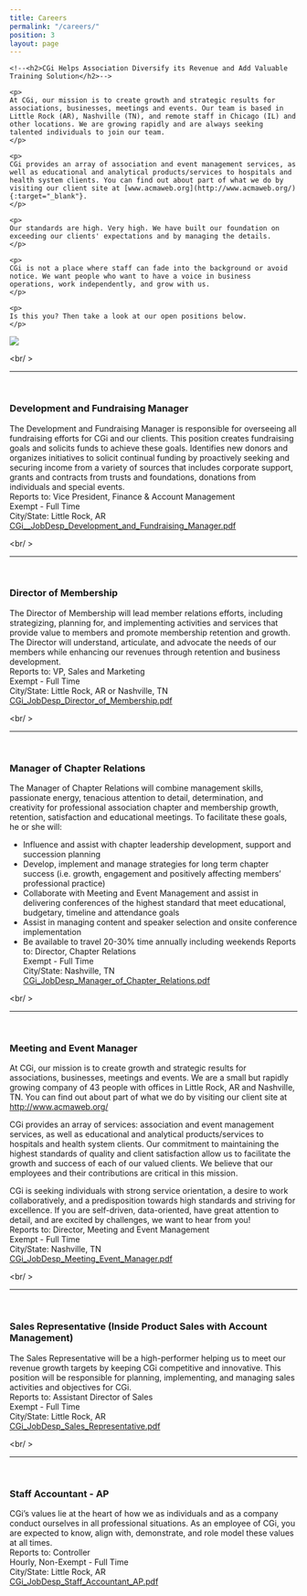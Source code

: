 ```yaml
---
title: Careers
permalink: "/careers/"
position: 3
layout: page
---
```



<div class="row mb-5 pb-4">

  <div class="col-md-6">

    <!--<h2>CGi Helps Association Diversify its Revenue and Add Valuable Training Solution</h2>-->

    <p>
	At CGi, our mission is to create growth and strategic results for associations, businesses, meetings and events. Our team is based in Little Rock (AR), Nashville (TN), and remote staff in Chicago (IL) and other locations. We are growing rapidly and are always seeking talented individuals to join our team.
    </p>

    <p>
	CGi provides an array of association and event management services, as well as educational and analytical products/services to hospitals and health system clients. You can find out about part of what we do by visiting our client site at [www.acmaweb.org](http://www.acmaweb.org/){:target="_blank"}.
    </p>

    <p>
    Our standards are high. Very high. We have built our foundation on exceeding our clients' expectations and by managing the details. 
    </p>

    <p>
    CGi is not a place where staff can fade into the background or avoid notice. We want people who want to have a voice in business operations, work independently, and grow with us. 
    </p>

    <p>
    Is this you? Then take a look at our open positions below.
    </p>

  </div>

  <div class="col-md-6">
    <img src="/uploads/strategy-2_2.jpg">
  </div>

</div>




<br/ >
<hr>
<br/ >


### Development and Fundraising Manager
The Development and Fundraising Manager is responsible for overseeing all fundraising efforts for CGi
and our clients. This position creates fundraising goals and solicits funds to achieve these goals.
Identifies new donors and organizes initiatives to solicit continual funding by proactively seeking and securing income from a variety of sources that includes corporate support, grants and contracts from trusts and foundations, donations from individuals and special events.<br />
Reports to: Vice President, Finance & Account Management<br />
Exempt - Full Time<br />
City/State: Little Rock, AR<br />
[CGi__JobDesp_Development_and_Fundraising_Manager.pdf](/uploads/CGi_JobDesp_Development_and_Fundraising_Manager.pdf)


<!--
### Director of Marketing and Communications
The Director of Marketing and Communications will further the mission of CGi and our clients by providing the strategic leadership, direction, and management for marketing, communications, and public relations. The Director ensures strategies are created and successfully implemented to build annual revenue as well as maintain our relationships, brand, events, and communications.<br />
Reports to: VP, Sales and Marketing<br />
Exempt - Full Time<br />
City/State: Little Rock, AR or Nashville, TN<br />
[CGi_JobDesp_Director_of_Marketing_Communications.pdf](/uploads/CGi_JobDesp_Director_of_Marketing_Communications.pdf)
-->


<br/ >
<hr>
<br/ >


### Director of Membership
The Director of Membership will lead member relations efforts, including
strategizing, planning for, and implementing activities and services that provide
value to members and promote membership retention and growth. The Director
will understand, articulate, and advocate the needs of our members while
enhancing our revenues through retention and business development.<br />
Reports to: VP, Sales and Marketing<br />
Exempt - Full Time<br />
City/State: Little Rock, AR or Nashville, TN<br />
[CGi_JobDesp_Director_of_Membership.pdf](/uploads/CGi_JobDesp_Director_of_Membership.pdf)



<br/ >
<hr>
<br/ >


### Manager of Chapter Relations
The Manager of Chapter Relations will combine management skills, passionate energy, tenacious attention to detail, determination, and creativity for professional association chapter and membership growth, retention, satisfaction and educational meetings. To facilitate these goals, he or she will:
* Influence and assist with chapter leadership development, support and succession planning
* Develop, implement and manage strategies for long term chapter success (i.e. growth, engagement and positively affecting members’ professional practice)
* Collaborate with Meeting and Event Management and assist in delivering conferences of the highest standard that meet educational, budgetary, timeline and attendance goals
* Assist in managing content and speaker selection and onsite conference implementation
* Be available to travel 20-30% time annually including weekends
Reports to: Director, Chapter Relations<br />
Exempt - Full Time<br />
City/State: Nashville, TN<br />
[CGi_JobDesp_Manager_of_Chapter_Relations.pdf](/uploads/CGi_JobDesp_Manager_of_Chapter_Relations.pdf)



<br/ >
<hr>
<br/ >


### Meeting and Event Manager
At CGi, our mission is to create growth and strategic results for associations, businesses, meetings and events. We are a small but rapidly growing company of 43 people with offices in Little Rock, AR and Nashville, TN. You can find out about part of what we do by visiting our client site at http://www.acmaweb.org/

CGi provides an array of services: association and event management services, as well as educational and analytical products/services to hospitals and health system clients. Our commitment to maintaining the highest standards of quality and client satisfaction allow us to facilitate the growth and success of each of our valued clients. We believe that our employees and their contributions are critical in this mission.

CGi is seeking individuals with strong service orientation, a desire to work collaboratively, and a predisposition towards high standards and striving for excellence. If you are self-driven, data-oriented, have great attention to detail, and are excited by challenges, we want to hear from you!<br />
Reports to: Director, Meeting and Event Management<br />
Exempt - Full Time<br />
City/State: Nashville, TN<br />
[CGi_JobDesp_Meeting_Event_Manager.pdf](/uploads/CGi_JobDesp_Meeting_Event_Manager.pdf)

<!--
### Project Manager - Special Projects
The Project Manager is responsible for the brainstorming, design and execution of new projects as part of the executive leadership agenda. This position will handle a broad and diverse range of responsibilities and assignments, both internally and externally, related to product development, client service delivery and internal performance improvement. Specifically, the Project Manager will be responsible for ensuring smooth cross-department collaboration and will also lead special projects. This position interacts with the Director, Senior Project Manager, Vice President and executive leadership team on strategic planning and business growth initiatives. Accountabilities include revenue/net income goals, rollout deadlines and client satisfaction with joint accountability for companywide leadership goals.<br />
Reports to: Director, Product Development and Performance Improvement<br />
Exempt - Full Time<br />
City/State: Nashville, TN or Little Rock, AR<br />
[CGi_JobDesp_Project_Manager_Special_Projects.pdf](/uploads/CGi_JobDesp_Project_Manager_Special_Projects.pdf)
-->


<br/ >
<hr>
<br/ >


### Sales Representative (Inside Product Sales with Account Management)
The Sales Representative will be a high-performer helping us to meet our revenue growth
targets by keeping CGi competitive and innovative. This position will be responsible for
planning, implementing, and managing sales activities and objectives for CGi.<br />
Reports to: Assistant Director of Sales<br />
Exempt - Full Time<br />
City/State: Little Rock, AR<br />
[CGi_JobDesp_Sales_Representative.pdf](/uploads/CGi_JobDesp_Sales_Representative.pdf)


<br/ >
<hr>
<br/ >


### Staff Accountant - AP
CGi’s values lie at the heart of how we as individuals and as a company conduct ourselves in all professional situations. As an employee of CGi, you are expected to know, align with, demonstrate, and role model these values at all times.<br />
Reports to: Controller<br />
Hourly, Non-Exempt - Full Time<br />
City/State: Little Rock, AR<br />
[CGi_JobDesp_Staff_Accountant_AP.pdf](/uploads/CGi_JobDesp_Staff_Accountant_AP.pdf)
